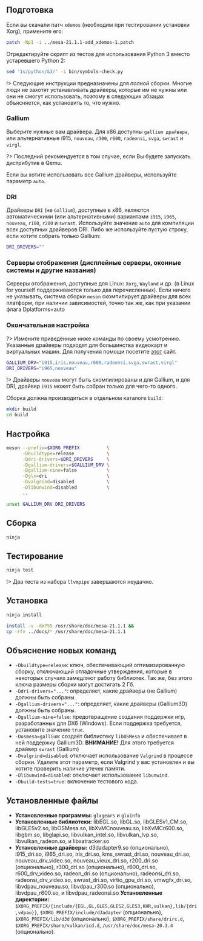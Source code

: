 <package-info :package="package" showsbu2></package-info>

<script>
		new Vue({
		el: '#main',
		data: { package: {} },
		mounted: function () {
				this.getPackage('mesa');
		},
		methods: {
			getPackage: function(name) {
					getPackage(name)
					.then(response => this.package = response);
			},
		}
  })
</script>

## Подготовка

Если вы скачали патч `xdemos` (необходим при тестировании установки Xorg), примените его:

```bash
patch -Np1 -i ../mesa-21.1.1-add_xdemos-1.patch
```

Отредактируйте скрипт из тестов для использования Python 3 вместо устаревшего Python 2:

```bash
sed '1s/python/&3/' -i bin/symbols-check.py
```

!> Следующие инструкции предназначены для *полной* сборки. Многие люди не захотят устанавливать драйверы, которые им не нужны или они не смогут использовать, поэтому в следующих абзацах объясняется, как установить то, что нужно.

### Gallium
Выберите нужные вам драйвера. Для x86 доступны `gallium драйвера`, или альтернативные i915, `nouveau`, `r300`, `r600`, `radeonsi`, `svga`, `swrast` и `virgl`.

?> Последний рекомендуется в том случае, если Вы будете запускать дистрибутив в Qemu.

Если вы хотите использовать все Gallium драйверы, используйте параметр `auto`.

### DRI

Драйверы `DRI` (не `Gallium`), доступные в x86, являются автоматическими (или альтернативными) вариантами `i915`, `i965`, `nouveau`, `r100`, `r200` и `swrast`. Используйте значение `auto` для компиляции всех доступных драйверов DRI. Либо же используйте пустую строку, если хотите собрать только Gallium:

```bash
DRI_DRIVERS=""
```

### Серверы отображения (дисплейные серверы, оконные системы и другие названия)

Серверы отображения, доступные для Linux: `Xorg`, `Wayland` и др. (в Linux for yourself поддерживаются только два перечисленных). Если ничего не указывать, система сборки `meson` скомпилирует драйверы для всех платформ, при наличии зависимостей, точно так же, как при указании флага Dplatforms=auto

### Окончательная настройка

?> Измените приведённые ниже команды по своему усмотрению. Указанные драйверы подходят для большинства видеокарт и виртуальных машин. Для получения помощи посетите [этот](https://docs.mesa3d.org/systems.html) сайт.

```bash
GALLIUM_DRV="i915,iris,nouveau,r600,radeonsi,svga,swrast,virgl"
DRI_DRIVERS="i965,nouveau"
```

!> Драйверы `nouveau` могут быть скомпилированы и для Gallium, и для DRI, драйвер `i915` может быть собран только для чего-то одного.

Сборка должна производиться в отдельном каталоге `build`:

```bash
mkdir build
cd build
```

## Настройка

```bash
meson --prefix=$XORG_PREFIX          \
      -Dbuildtype=release            \
      -Ddri-drivers=$DRI_DRIVERS     \
      -Dgallium-drivers=$GALLIUM_DRV \
      -Dgallium-nine=false           \
      -Dglx=dri                      \
      -Dvalgrind=disabled            \
      -Dlibunwind=disabled           \
      ..

unset GALLIUM_DRV DRI_DRIVERS
```

## Сборка

```bash
ninja
```

## Тестирование

```bash
ninja test
```

!> Два теста из набора `llvmpipe` завершаются неудачно.

## Установка

```bash
ninja install

install -v -dm755 /usr/share/doc/mesa-21.1.1 &&
cp -rfv ../docs/* /usr/share/doc/mesa-21.1.1
```

## Объяснение новых команд

* `-Dbuildtype=release`: ключ, обеспечивающий оптимизированную сборку, отключающий отладочные утверждения, которые в некоторых случаях замедляют работу библиотек. Так же, без этого ключа размеры сборки могут достигать 2 Гб.
* `-Ddri-drivers="..."`: определяет, какие драйверы (не Gallium) должны быть собраны.
* `-Dgallium-drivers="..."`: определяет, какие драйверы (Gallium3D) должны быть собраны.
* `-Dgallium-nine=false`: предотвращение создания поддержки игр, разработанных для DX6 (Windows). Если поддержка требуется, установите значение `true`.
* `-Dosmesa=gallium`: создаёт библиотеку `libOSMesa` и обеспечивает в ней поддержку Gallium3D. **ВНИМАНИЕ!** Для этого требуется драйвер `swrast` (Gallium)
* `-Dvalgrind=disabled`: отключает использование `Valgrind` в процессе сборки. Удалите этот параметр, если Valgrind у вас установлен и вы хотите проверить наличие утечек памяти.
* `-Dlibunwind=disabled`: отключает использование `libunwind`.
* `-Dbuild-tests=true`: включение тестового кода.

## Установленные файлы
* **Установленные программы:** `glxgears` и `glxinfo`
* **Установленные библиотеки:** libEGL.so, libGL.so, libGLESv1_CM.so, libGLESv2.so, libOSMesa.so, libXvMCnouveau.so, libXvMCr600.so, libgbm.so, libglapi.so, libvulkan_intel.so, libvulkan_lvp.so, libvulkan_radeon.so, и libxatracker.so
* **Установленные драйверы:** d3dadapter9.so (опционально), i915_dri.so, i965_dri.so, iris_dri.so, kms_swrast_dri.so, nouveau_dri.so, nouveau_drv_video.so, nouveau_vieux_dri.so, r200_dri.so (опционально), r300_dri.so (опционально), r600_dri.so, r600_drv_video.so, radeon_dri.so (опционально), radeonsi_dri.so, radeonsi_drv_video.so, swrast_dri.so, virtio_gpu_dri.so, vmwgfx_dri.so, libvdpau_nouveau.so, libvdpau_r300.so (опционально), libvdpau_r600.so, и libvdpau_radeonsi.so
**Установленные директории:** `$XORG_PREFIX/{include/{EGL,GL,GLES,GLES2,GLES3,KHR,vulkan},lib/{dri,vdpau}}`, `$XORG_PREFIX/include/d3adapter` (опционально), `$XORG_PREFIX/lib/d3d` (опционально), `$XORG_PREFIX/share/drirc.d`, `$XORG_PREFIX/share/vulkan/icd.d`, `/usr/share/doc/mesa-20.3.4` (опционально).
